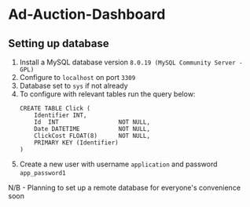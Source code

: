 # Ad-Auction-Dashboard

## Setting up database
1. Install a MySQL database version `8.0.19 (MySQL Community Server - GPL)`
2. Configure to `localhost` on port `3309`
3. Database set to `sys` if not already
4. To configure with relevant tables run the query below:
    ```
    CREATE TABLE Click (
        Identifier INT,
        Id 	INT                 NOT NULL,
        Date DATETIME           NOT NULL,
        ClickCost FLOAT(8)      NOT NULL,
        PRIMARY KEY (Identifier)
    )
    ```
5. Create a new user with username `application` and password `app_password1`

N/B - Planning to set up a remote database for everyone's convenience soon